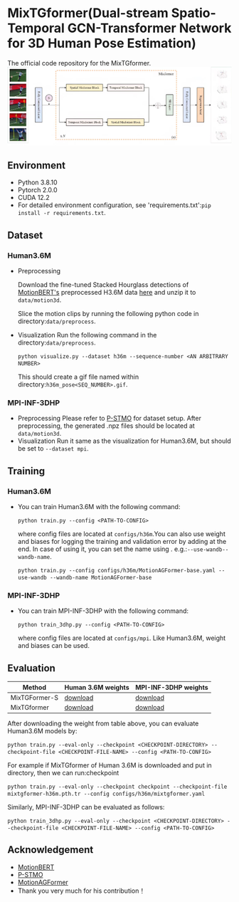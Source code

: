 # MixTGformer(Dual-stream Spatio-Temporal GCN-Transformer Network for 3D Human Pose Estimation)

The official code repository for the MixTGformer.
![mixtgformer.jpg](mixtgformer.jpg)

## Environment
* Python 3.8.10
* Pytorch 2.0.0
* CUDA 12.2
* For detailed environment configuration, see 'requirements.txt':`pip install -r requirements.txt`.

## Dataset
### Human3.6M
* Preprocessing

  Download the fine-tuned Stacked Hourglass detections of [MotionBERT's](https://github.com/Walter0807/MotionBERT/blob/main/docs/pose3d.md) preprocessed H3.6M data [here](https://onedrive.live.com/?authkey=%21AMG5RlzJp%2D7yTNw&id=A5438CD242871DF0%21206&cid=A5438CD242871DF0&parId=root&parQt=sharedby&o=OneUp) and unzip it to `data/motion3d`.
  
  Slice the motion clips by running the following python code in directory:`data/preprocess`.
* Visualization
  Run the following command in the directory:`data/preprocess`.
  ```
  python visualize.py --dataset h36m --sequence-number <AN ARBITRARY NUMBER>
  ```
  This should create a gif file named within directory:`h36m_pose<SEQ_NUMBER>.gif`.
### MPI-INF-3DHP
* Preprocessing
  Please refer to [P-STMO](https://github.com/paTRICK-swk/P-STMO#mpi-inf-3dhp) for dataset setup. After preprocessing, the generated .npz files should be located at `data/motion3d`.
* Visualization
  Run it same as the visualization for Human3.6M, but should be set to `--dataset mpi`.

## Training
### Human3.6M
* You can train Human3.6M with the following command:
  ```
  python train.py --config <PATH-TO-CONFIG>
  ```
  where config files are located at `configs/h36m`.You can also use weight and biases for logging the training and validation error by adding at the end. In case of using it, you can set the name using . e.g.:`--use-wandb--wandb-name`.
  ```
  python train.py --config configs/h36m/MotionAGFormer-base.yaml --use-wandb --wandb-name MotionAGFormer-base
  ```
### MPI-INF-3DHP
* You can train MPI-INF-3DHP with the following command:
   ```
  python train_3dhp.py --config <PATH-TO-CONFIG>
   ```
  where config files are located at `configs/mpi`. Like Human3.6M, weight and biases can be used.

## Evaluation
|  Method  | Human 3.6M weights	  | MPI-INF-3DHP weights  |
|  ----  | ----  | ----  |
| MixTGFormer-S  | [download]() | [download]() |
| MixTGformer  | [download]() | [download]() |

  After downloading the weight from table above, you can evaluate Human3.6M models by:
   ```
  python train.py --eval-only --checkpoint <CHECKPOINT-DIRECTORY> --checkpoint-file <CHECKPOINT-FILE-NAME> --config <PATH-TO-CONFIG>
   ```
  For example if MixTGformer of Human 3.6M is downloaded and put in directory, then we can run:checkpoint
   ```
  python train.py --eval-only --checkpoint checkpoint --checkpoint-file mixtgformer-h36m.pth.tr --config configs/h36m/mixtgformer.yaml
   ```
  Similarly, MPI-INF-3DHP can be evaluated as follows:
   ```
  python train_3dhp.py --eval-only --checkpoint <CHECKPOINT-DIRECTORY> --checkpoint-file <CHECKPOINT-FILE-NAME> --config <PATH-TO-CONFIG>
   ```

## Acknowledgement
* [MotionBERT](https://github.com/Walter0807/MotionBERT)
* [P-STMO](https://github.com/paTRICK-swk/P-STMO)
* [MotionAGFormer](https://github.com/TaatiTeam/MotionAGFormer)
* Thank you very much for his contribution！
